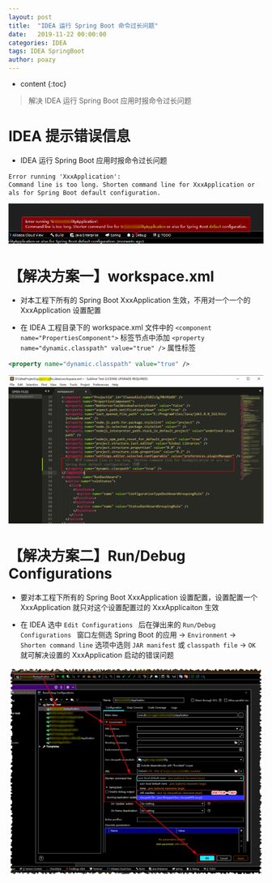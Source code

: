 ```yaml
---
layout: post
title:  "IDEA 运行 Spring Boot 命令过长问题"
date:   2019-11-22 00:00:00
categories: IDEA
tags: IDEA SpringBoot
author: poazy
---
```


* content
{:toc}
> 解决 IDEA 运行 Spring Boot 应用时报命令过长问题



# IDEA 提示错误信息

* IDEA 运行 Spring Boot 应用时报命令过长问题

```
Error running 'XxxApplication':
Command line is too long. Shorten command line for XxxApplication or als for Spring Boot default configuration.
```

![](../images/20191122-idea-error/2019-11-22-command-line-is-too-long-00.png)

# 【解决方案一】workspace.xml

* 对本工程下所有的 Spring Boot XxxApplication 生效，不用对一个一个的 XxxApplication 设置配置

* 在 IDEA 工程目录下的 workspace.xml 文件中的 `<component name="PropertiesComponent">` 标签节点中添加 `<property name="dynamic.classpath" value="true" />` 属性标签

```xml
<property name="dynamic.classpath" value="true" />
```
![](../images/20191122-idea-error/2019-11-22-command-line-is-too-long-01.png)

# 【解决方案二】Run/Debug Configurations

* 要对本工程下所有的 Spring Boot XxxApplication 设置配置，设置配置一个 XxxApplication 就只对这个设置配置过的 XxxApplicaiton 生效

* 在 IDEA 选中 `Edit Configurations ` 后在弹出来的 `Run/Debug Configurations `  窗口左侧选 Spring Boot 的应用 -> `Environment` -> `Shorten command line` 选项中选则 `JAR manifest` 或 `classpath file` -> `OK` 就可解决设置的 XxxApplication 启动的错误问题

![](../images/20191122-idea-error/2019-11-22-command-line-is-too-long-02.png)

